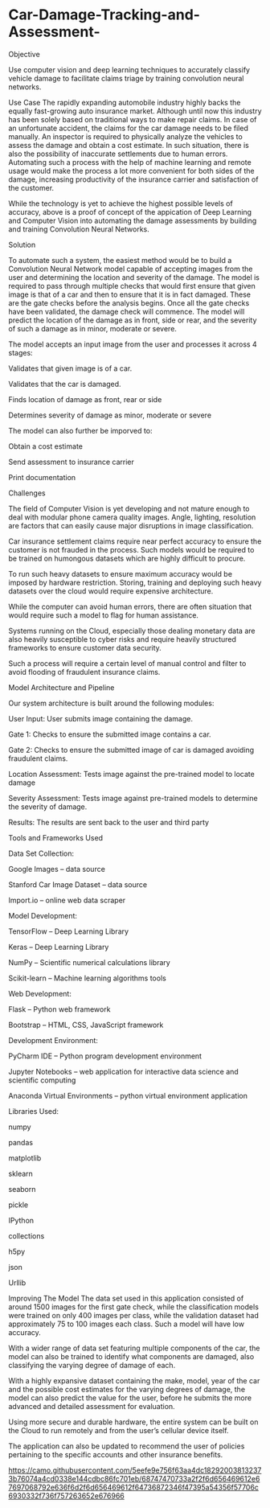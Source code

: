 # Car-Damage-Tracking-and-Assessment-


Objective

Use computer vision and deep learning techniques to accurately classify vehicle damage to facilitate claims triage by training convolution neural networks.

Use Case
The rapidly expanding automobile industry highly backs the equally fast-growing auto insurance market. Although until now this industry has been solely based on traditional ways to make repair claims. In case of an unfortunate accident, the claims for the car damage needs to be filed manually. An inspector is required to physically analyze the vehicles to assess the damage and obtain a cost estimate. In such situation, there is also the possibility of inaccurate settlements due to human errors. Automating such a process with the help of machine learning and remote usage would make the process a lot more convenient for both sides of the damage, increasing productivity of the insurance carrier and satisfaction of the customer.

While the technology is yet to achieve the highest possible levels of accuracy, above is a proof of concept of the appication of Deep Learning and Computer Vision into automating the damage assessments by building and training Convolution Neural Networks.

Solution

To automate such a system, the easiest method would be to build a Convolution Neural Network model capable of accepting images from the user and determining the location and severity of the damage. The model is required to pass through multiple checks that would first ensure that given image is that of a car and then to ensure that it is in fact damaged. These are the gate checks before the analysis begins. Once all the gate checks have been validated, the damage check will commence. The model will predict the location of the damage as in front, side or rear, and the severity of such a damage as in minor, moderate or severe.

The model accepts an input image from the user and processes it across 4 stages:

Validates that given image is of a car.

Validates that the car is damaged.

Finds location of damage as front, rear or side

Determines severity of damage as minor, moderate or severe

The model can also further be imporved to:

Obtain a cost estimate

Send assessment to insurance carrier

Print documentation

Challenges

The field of Computer Vision is yet developing and not mature enough to deal with modular phone camera quality images. Angle, lighting, resolution are factors that can easily cause major disruptions in image classification.

Car insurance settlement claims require near perfect accuracy to ensure the customer is not frauded in the process. Such models would be required to be trained on humongous datasets which are highly difficult to procure.

To run such heavy datasets to ensure maximum accuracy would be imposed by hardware restriction. Storing, training and deploying such heavy datasets over the cloud would require expensive architecture.

While the computer can avoid human errors, there are often situation that would require such a model to flag for human assistance.

Systems running on the Cloud, especially those dealing monetary data are also heavily susceptible to cyber risks and require heavily structured frameworks to ensure customer data security.

Such a process will require a certain level of manual control and filter to avoid flooding of fraudulent insurance claims.

Model Architecture and Pipeline

Our system architecture is built around the following modules:

User Input: User submits image containing the damage.

Gate 1: Checks to ensure the submitted image contains a car.

Gate 2: Checks to ensure the submitted image of car is damaged avoiding fraudulent claims.

Location Assessment: Tests image against the pre-trained model to locate damage

Severity Assessment: Tests image against pre-trained models to determine the severity of damage.

Results: The results are sent back to the user and third party

Tools and Frameworks Used

Data Set Collection:

Google Images – data source

Stanford Car Image Dataset – data source

Import.io – online web data scraper

Model Development:

TensorFlow – Deep Learning Library

Keras – Deep Learning Library

NumPy – Scientific numerical calculations library

Scikit-learn – Machine learning algorithms tools

Web Development:

Flask – Python web framework

Bootstrap – HTML, CSS, JavaScript framework

Development Environment:

PyCharm IDE – Python program development environment

Jupyter Notebooks – web application for interactive data science and scientific computing

Anaconda Virtual Environments – python virtual environment application

Libraries Used:

numpy

pandas

matplotlib

sklearn

seaborn

pickle

IPython

collections

h5py

json

Urllib

Improving The Model
The data set used in this application consisted of around 1500 images for the first gate check, while the classification models were trained on only 400 images per class, while the validation dataset had approximately 75 to 100 images each class. Such a model will have low accuracy.

With a wider range of data set featuring multiple components of the car, the model can also be trained to identify what components are damaged, also classifying the varying degree of damage of each.

With a highly expansive dataset containing the make, model, year of the car and the possible cost estimates for the varying degrees of damage, the model can also predict the value for the user, before he submits the more advanced and detailed assessment for evaluation.

Using more secure and durable hardware, the entire system can be built on the Cloud to run remotely and from the user’s cellular device itself.

The application can also be updated to recommend the user of policies pertaining to the specific accounts and other insurance benefits.

https://camo.githubusercontent.com/5eefe9e756f63aa4dc182920038132373b76074a4cd0338e144cdbc86fc701eb/68747470733a2f2f6d656469612e67697068792e636f6d2f6d656469612f64736872346f47395a54356f57706c6930332f736f757263652e676966


